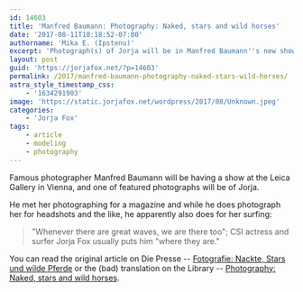 ```yaml
---
id: 14603
title: 'Manfred Baumann: Photography: Naked, stars and wild horses'
date: '2017-08-11T10:18:52-07:00'
authorname: 'Mika E. (Ipstenu)'
excerpt: 'Photograph(s) of Jorja will be in Manfred Baumann''s new show in Vienna.'
layout: post
guid: 'https://jorjafox.net/?p=14603'
permalink: /2017/manfred-baumann-photography-naked-stars-wild-horses/
astra_style_timestamp_css:
    - '1634291903'
image: 'https://static.jorjafox.net/wordpress/2017/08/Unknown.jpeg'
categories:
    - 'Jorja Fox'
tags:
    - article
    - modeling
    - photography
---
```


Famous photographer Manfred Baumann will be having a show at the Leica Gallery in Vienna, and one of featured photographs will be of Jorja.

He met her photographing for a magazine and while he does photograph her for headshots and the like, he apparently also does for her surfing:
<blockquote>"Whenever there are great waves, we are there too"; CSI actress and surfer Jorja Fox usually puts him "where they are."</blockquote>
You can read the original article on Die Presse -- <a href="http://diepresse.com/home/leben/mensch/5253828/Fotografie_Nackte-Stars-und-wilde-Pferde">Fotografie: Nackte, Stars und wilde Pferde</a> or the (bad) translation on the Library -- <a href="https://jorjafox.net/library/news/2017/diepresse/">Photography: Naked, stars and wild horses</a>.

&nbsp;
